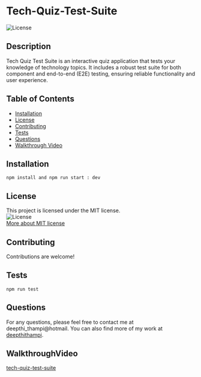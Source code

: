 # Tech-Quiz-Test-Suite
![License](https://img.shields.io/badge/License-MIT-blue)
    
## Description
Tech Quiz Test Suite is an interactive quiz application that tests your knowledge of technology topics. It includes a robust test suite for both component and end-to-end (E2E) testing, ensuring reliable functionality and user experience.
    
## Table of Contents
- [Installation](#installation)
- [License](#license)
- [Contributing](#contributing)
- [Tests](#tests)
- [Questions](#questions)
- [Walkthrough Video](#walkthroughvideo)
    
## Installation
```
npm install and npm run start : dev
```   

## License
This project is licensed under the MIT license.  
![License](https://img.shields.io/badge/License-MIT-blue)  
[More about MIT license](https://choosealicense.com/licenses/mit/)
    
    
## Contributing
Contributions are welcome!
    
## Tests
```
npm run test
```
    
## Questions
For any questions, please feel free to contact me at deepthi_thampi@hotmail. 
You can also find more of my work at [deepthithampi](https://github.com/deepthithampi).

## WalkthroughVideo

[tech-quiz-test-suite](https://www.loom.com/share/f9ff52f7201d4b3c8c21827d32697a6b?sid=119b60cd-c2e4-4ec8-a837-d4665526f3a6)



